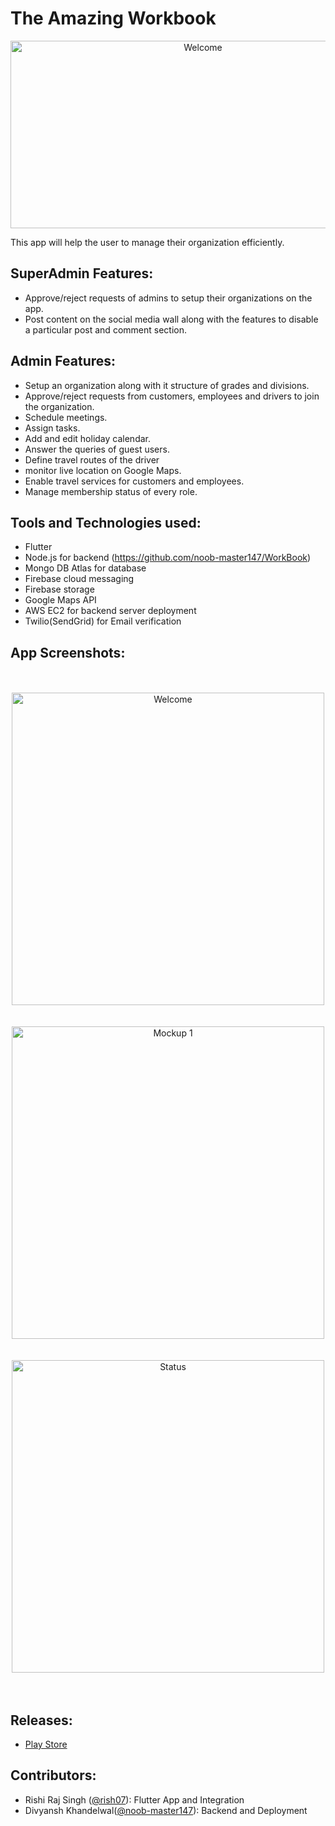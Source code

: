# The Amazing Workbook

<p align="center">
<img src="https://i.ibb.co/whpzWvk/Workbook.png"alt="Welcome"  width="600" height="300" />
</p>

This app will help the user to manage their organization efficiently.

## SuperAdmin Features:

* Approve/reject requests of admins to setup their organizations on the app.
* Post content on the social media wall along with the features to disable a particular post and comment section.

## Admin Features:
* Setup an organization along with it structure of grades and divisions.
* Approve/reject requests from customers, employees and drivers to join the organization.
* Schedule meetings.
* Assign tasks.
* Add and edit holiday calendar.
* Answer the queries of guest users.
* Define travel routes of the driver
* monitor live location on Google Maps.
* Enable travel services for customers and employees.
* Manage membership status of every role.

## Tools and Technologies used:
* Flutter
* Node.js for backend (https://github.com/noob-master147/WorkBook)
* Mongo DB Atlas for database
* Firebase cloud messaging 
* Firebase storage
* Google Maps API
* AWS EC2 for backend server deployment
* Twilio(SendGrid) for Email verification

## App Screenshots:
<p align="center">
<br>
<br>
<img src="https://i.ibb.co/Jr1NfJ3/Mockup-1.jpg"alt="Welcome"  width="500" height=auto />
<br>
<br>
<br>
<img src="https://i.ibb.co/r6hg5rM/Mockup-2.jpg" alt="Mockup 1"   width="500" height=auto />
<br>
<br>
<br>
<img src="https://i.ibb.co/RY4LyJf/Mockup-3.jpg" alt="Status"   width="500" height=auto />
<br>
<br>
<br>

## Releases:
* <a href = "https://play.google.com/store/apps/details?id=com.rish.workbook">Play Store</a>

## Contributors:
* Rishi Raj Singh (<a href="https://github.com/rish07">@rish07</a>): Flutter App and Integration
* Divyansh Khandelwal(<a href="https://github.com/noob-master147">@noob-master147</a>): Backend and Deployment

